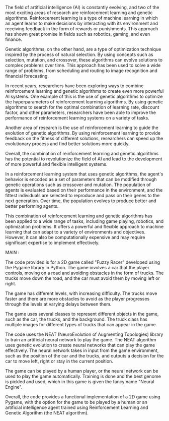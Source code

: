 The field of artificial intelligence (AI) is constantly evolving, and two of the most exciting areas of research are reinforcement learning and genetic algorithms. Reinforcement learning is a type of machine learning in which an agent learns to make decisions by interacting with its environment and receiving feedback in the form of rewards or punishments. This approach has shown great promise in fields such as robotics, gaming, and even finance.

Genetic algorithms, on the other hand, are a type of optimization technique inspired by the process of natural selection. By using concepts such as selection, mutation, and crossover, these algorithms can evolve solutions to complex problems over time. This approach has been used to solve a wide range of problems, from scheduling and routing to image recognition and financial forecasting.

In recent years, researchers have been exploring ways to combine reinforcement learning and genetic algorithms to create even more powerful AI systems. One example of this is the use of genetic algorithms to optimize the hyperparameters of reinforcement learning algorithms. By using genetic algorithms to search for the optimal combination of learning rate, discount factor, and other parameters, researchers have been able to improve the performance of reinforcement learning systems on a variety of tasks.

Another area of research is the use of reinforcement learning to guide the evolution of genetic algorithms. By using reinforcement learning to provide feedback on the fitness of different solutions, researchers can speed up the evolutionary process and find better solutions more quickly.

Overall, the combination of reinforcement learning and genetic algorithms has the potential to revolutionize the field of AI and lead to the development of more powerful and flexible intelligent systems.

In a reinforcement learning system that uses genetic algorithms, the agent's behavior is encoded as a set of parameters that can be modified through genetic operations such as crossover and mutation. The population of agents is evaluated based on their performance in the environment, and the fittest individuals are selected to reproduce and pass on their genes to the next generation. Over time, the population evolves to produce better and better performing agents.

This combination of reinforcement learning and genetic algorithms has been applied to a wide range of tasks, including game playing, robotics, and optimization problems. It offers a powerful and flexible approach to machine learning that can adapt to a variety of environments and objectives. However, it can also be computationally expensive and may require significant expertise to implement effectively.

MAIN :

The code provided is for a 2D game called "Fuzzy Racer" developed using the Pygame library in Python. The game involves a car that the player controls, moving on a road and avoiding obstacles in the form of trucks. The trucks move down the road, and the car must avoid them by moving left or right. 

The game has different levels, with increasing difficulty. The trucks move faster and there are more obstacles to avoid as the player progresses through the levels at varying delays between them.

The game uses several classes to represent different objects in the game, such as the car, the trucks, and the background. The truck class has multiple images for different types of trucks that can appear in the game.

The code uses the NEAT (NeuroEvolution of Augmenting Topologies) library to train an artificial neural network to play the game. The NEAT algorithm uses genetic evolution to create neural networks that can play the game effectively. The neural network takes in input from the game environment, such as the position of the car and the trucks, and outputs a decision for the car to move left, right or stay in the current position.

The game can be played by a human player, or the neural network can be used to play the game automatically. Training is done and the best genome is pickled and used, which in this game is given the fancy name "Neural Engine".

Overall, the code provides a functional implementation of a 2D game using Pygame, with the option for the game to be played by a human or an artificial intelligence agent trained using Reinforcement Learning and Genetic Algorithm (the NEAT algorithm).

